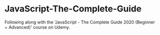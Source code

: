 # JavaScript-The-Complete-Guide
Following along with the 'JavaScript - The Complete Guide 2020 (Beginner + Advanced)' course on Udemy. 
